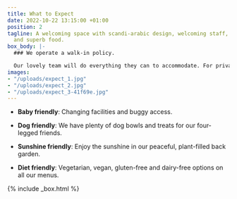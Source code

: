 ```yaml
---
title: What to Expect
date: 2022-10-22 13:15:00 +01:00
position: 2
tagline: A welcoming space with scandi-arabic design, welcoming staff, delicious drinks
  and superb food.
box_body: |-
  ### We operate a walk-in policy.

  Our lovely team will do everything they can to accommodate. For private parties or events, please get in touch.
images:
- "/uploads/expect_1.jpg"
- "/uploads/expect_2.jpg"
- "/uploads/expect_3-41f69e.jpg"
---
```


* **Baby friendly**: Changing facilities and buggy access.

* **Dog friendly**: We have plenty of dog bowls and treats for our four-legged friends.

* **Sunshine friendly**: Enjoy the sunshine in our peaceful, plant-filled back garden.

* **Diet friendly**: Vegetarian, vegan, gluten-free and dairy-free options on all our menus.

{% include _box.html %}